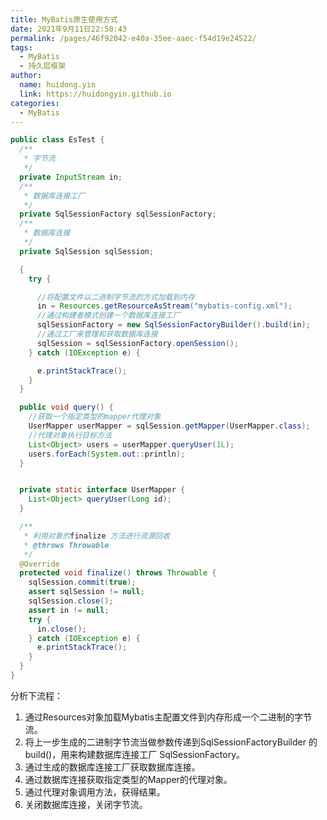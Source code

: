 ```yaml
---
title: MyBatis原生使用方式
date: 2021年9月11日22:50:43
permalink: /pages/46f92042-e40a-35ee-aaec-f54d19e24522/
tags: 
  - MyBatis
  - 持久层框架
author: 
  name: huidong.yin
  link: https://huidongyin.github.io
categories: 
  - MyBatis
---
```


```java
public class EsTest {
  /**
   * 字节流
   */
  private InputStream in;
  /**
   * 数据库连接工厂
   */
  private SqlSessionFactory sqlSessionFactory;
  /**
   * 数据库连接
   */
  private SqlSession sqlSession;

  {
    try {

      //将配置文件以二进制字节流的方式加载到内存
      in = Resources.getResourceAsStream("mybatis-config.xml");
      //通过构建者模式创建一个数据库连接工厂
      sqlSessionFactory = new SqlSessionFactoryBuilder().build(in);
      //通过工厂来管理和获取数据库连接
      sqlSession = sqlSessionFactory.openSession();
    } catch (IOException e) {

      e.printStackTrace();
    }
  }

  public void query() {
    //获取一个指定类型的mapper代理对象
    UserMapper userMapper = sqlSession.getMapper(UserMapper.class);
    //代理对象执行目标方法
    List<Object> users = userMapper.queryUser(1L);
    users.forEach(System.out::println);
  }


  private static interface UserMapper {
    List<Object> queryUser(Long id);
  }

  /**
   * 利用对象的finalize 方法进行资源回收
   * @throws Throwable
   */
  @Override
  protected void finalize() throws Throwable {
    sqlSession.commit(true);
    assert sqlSession != null;
    sqlSession.close();
    assert in != null;
    try {
      in.close();
    } catch (IOException e) {
      e.printStackTrace();
    }
  }
}
```

分析下流程：

1. 通过Resources对象加载Mybatis主配置文件到内存形成一个二进制的字节流。
2. 将上一步生成的二进制字节流当做参数传递到SqlSessionFactoryBuilder 的build()，用来构建数据库连接工厂 SqlSessionFactory。
3. 通过生成的数据库连接工厂获取数据库连接。
4. 通过数据库连接获取指定类型的Mapper的代理对象。
5. 通过代理对象调用方法，获得结果。
6. 关闭数据库连接，关闭字节流。